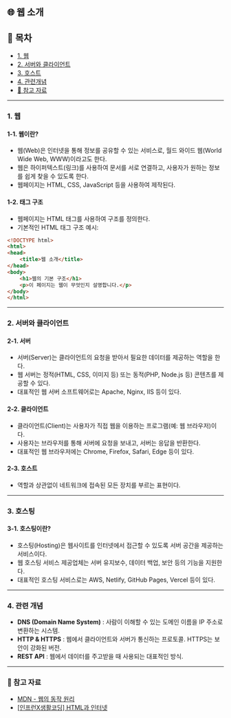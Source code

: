 ## 🌐 웹 소개


## 📌 목차
- [1. 웹](#1-웹)
- [2. 서버와 클라이언트](#2-서버와-클라이언트)
- [3. 호스트](#3-호스팅)
- [4. 관련개념](#4-관련-개념)
- [📌 참고 자료](#-참고-자료)

---

### **1. 웹**

#### 1-1. 웹이란?
-   웹(Web)은 인터넷을 통해 정보를 공유할 수 있는 서비스로, 월드 와이드 웹(World Wide Web, WWW)이라고도 한다.
-   웹은 하이퍼텍스트(링크)를 사용하여 문서를 서로 연결하고, 사용자가 원하는 정보를 쉽게 찾을 수 있도록 한다.
-   웹페이지는 HTML, CSS, JavaScript 등을 사용하여 제작된다.

#### 1-2. 태그 구조
-   웹페이지는 HTML 태그를 사용하여 구조를 정의한다.
-   기본적인 HTML 태그 구조 예시:

```html
<!DOCTYPE html>
<html>
<head>
    <title>웹 소개</title>
</head>
<body>
    <h1>웹의 기본 구조</h1>
    <p>이 페이지는 웹이 무엇인지 설명합니다.</p>
</body>
</html>
```

---

### **2. 서버와 클라이언트**

#### 2-1. 서버
-   서버(Server)는 클라이언트의 요청을 받아서 필요한 데이터를 제공하는 역할을 한다.
-   웹 서버는 정적(HTML, CSS, 이미지 등) 또는 동적(PHP, Node.js 등) 콘텐츠를 제공할 수 있다.
-   대표적인 웹 서버 소프트웨어로는 Apache, Nginx, IIS 등이 있다.

#### 2-2. 클라이언트
-   클라이언트(Client)는 사용자가 직접 웹을 이용하는 프로그램(예: 웹 브라우저)이다.
-   사용자는 브라우저를 통해 서버에 요청을 보내고, 서버는 응답을 반환한다.
-   대표적인 웹 브라우저에는 Chrome, Firefox, Safari, Edge 등이 있다.

#### 2-3. 호스트
-   역할과 상관없이 네트워크에 접속된 모든 장치를 부르는 표현이다.

---

### **3. 호스팅**

#### 3-1. 호스팅이란?
-   호스팅(Hosting)은 웹사이트를 인터넷에서 접근할 수 있도록 서버 공간을 제공하는 서비스이다.
-   웹 호스팅 서비스 제공업체는 서버 유지보수, 데이터 백업, 보안 등의 기능을 지원한다.
-   대표적인 호스팅 서비스로는 AWS, Netlify, GitHub Pages, Vercel 등이 있다.

---

### **4. 관련 개념**
- **DNS (Domain Name System)** : 사람이 이해할 수 있는 도메인 이름을 IP 주소로 변환하는 시스템.
- **HTTP & HTTPS** : 웹에서 클라이언트와 서버가 통신하는 프로토콜. HTTPS는 보안이 강화된 버전.
- **REST API** : 웹에서 데이터를 주고받을 때 사용되는 대표적인 방식.

---

### 📌 참고 자료
- [MDN - 웹의 동작 원리](https://developer.mozilla.org/ko/docs/Learn/Getting_started_with_the_web/How_the_Web_works)
- [[인프런X생활코딩] HTML과 인터넷](https://www.inflearn.com/course/html%EA%B3%BC-%EC%9D%B8%ED%84%B0%EB%84%B7-%EC%83%9D%ED%99%9C%EC%BD%94%EB%94%A9/dashboard)

